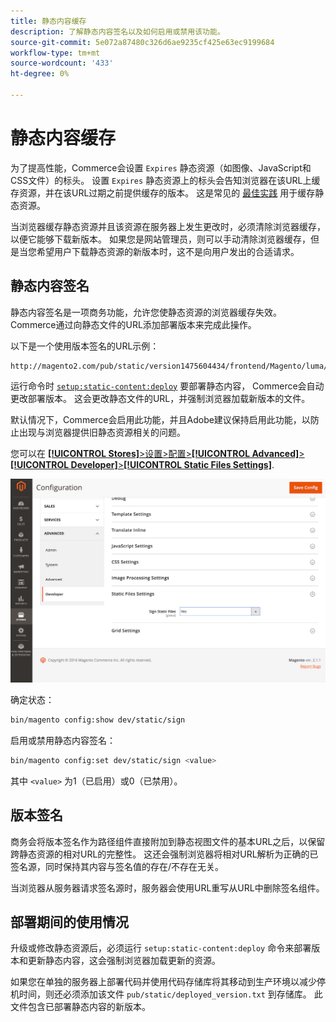 ```yaml
---
title: 静态内容缓存
description: 了解静态内容签名以及如何启用或禁用该功能。
source-git-commit: 5e072a87480c326d6ae9235cf425e63ec9199684
workflow-type: tm+mt
source-wordcount: '433'
ht-degree: 0%

---
```


# 静态内容缓存

为了提高性能，Commerce会设置 `Expires` 静态资源（如图像、JavaScript和CSS文件）的标头。
设置 `Expires` 静态资源上的标头会告知浏览器在该URL上缓存资源，并在该URL过期之前提供缓存的版本。
这是常见的 [最佳实践](https://developer.yahoo.com/performance/rules.html#expires=) 用于缓存静态资源。

当浏览器缓存静态资源并且该资源在服务器上发生更改时，必须清除浏览器缓存，以便它能够下载新版本。
如果您是网站管理员，则可以手动清除浏览器缓存，但是当您希望用户下载静态资源的新版本时，这不是向用户发出的合适请求。

## 静态内容签名

静态内容签名是一项商务功能，允许您使静态资源的浏览器缓存失效。
Commerce通过向静态文件的URL添加部署版本来完成此操作。

以下是一个使用版本签名的URL示例：

```terminal
http://magento2.com/pub/static/version1475604434/frontend/Magento/luma/en_US/images/logo.svg
```

运行命令时 [`setup:static-content:deploy`](../cli/static-view-file-deployment.md) 要部署静态内容， Commerce会自动更改部署版本。
这会更改静态文件的URL，并强制浏览器加载新版本的文件。

默认情况下，Commerce会启用此功能，并且Adobe建议保持启用此功能，以防止出现与浏览器提供旧静态资源相关的问题。

您可以在 [**[!UICONTROL Stores]**>设置>配置>**[!UICONTROL Advanced]**>**[!UICONTROL Developer]**>**[!UICONTROL Static Files Settings]**](https://docs.magento.com/user-guide/system/static-file-signature.html).

![静态文件设置](../../assets/configuration/static-files-settings.png)

确定状态：

```bash
bin/magento config:show dev/static/sign
```

启用或禁用静态内容签名：

```bash
bin/magento config:set dev/static/sign <value>
```

其中 `<value>` 为1（已启用）或0（已禁用）。

## 版本签名

商务会将版本签名作为路径组件直接附加到静态视图文件的基本URL之后，以保留跨静态资源的相对URL的完整性。
这还会强制浏览器将相对URL解析为正确的已签名源，同时保持其内容与签名值的存在/不存在无关。

当浏览器从服务器请求签名源时，服务器会使用URL重写从URL中删除签名组件。

## 部署期间的使用情况

升级或修改静态资源后，必须运行 `setup:static-content:deploy` 命令来部署版本和更新静态内容，这会强制浏览器加载更新的资源。

如果您在单独的服务器上部署代码并使用代码存储库将其移动到生产环境以减少停机时间，则还必须添加该文件 `pub/static/deployed_version.txt` 到存储库。
此文件包含已部署静态内容的新版本。

